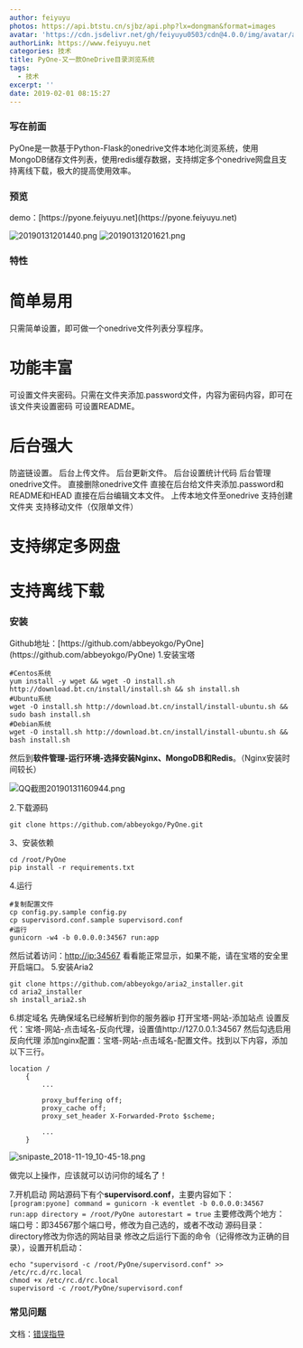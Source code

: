 ```yaml
---
author: feiyuyu
photos: https://api.btstu.cn/sjbz/api.php?lx=dongman&format=images
avatar: 'https://cdn.jsdelivr.net/gh/feiyuyu0503/cdn@4.0.0/img/avatar/avater.jpg'
authorLink: https://www.feiyuyu.net
categories: 技术
title: PyOne-又一款OneDrive目录浏览系统
tags:
  - 技术
excerpt: ''
date: 2019-02-01 08:15:27
---
```


### 写在前面

PyOne是一款基于Python-Flask的onedrive文件本地化浏览系统，使用MongoDB储存文件列表，使用redis缓存数据，支持绑定多个onedrive网盘且支持离线下载，极大的提高使用效率。

### 预览

demo：[](https://pyone.feiyuyu.net "https://pyone.feiyuyu.net")[https://pyone.feiyuyu.net](https://pyone.feiyuyu.net)

![20190131201440.png](https://i.loli.net/2019/01/31/5c52e6deb72c4.png) ![20190131201621.png](https://i.loli.net/2019/01/31/5c52e726a080e.png)

### 特性

简单易用
====

只需简单设置，即可做一个onedrive文件列表分享程序。

功能丰富
====

可设置文件夹密码。只需在文件夹添加.password文件，内容为密码内容，即可在该文件夹设置密码 可设置README。

后台强大
====

防盗链设置。 后台上传文件。 后台更新文件。 后台设置统计代码 后台管理onedrive文件。 直接删除onedrive文件 直接在后台给文件夹添加.password和README和HEAD 直接在后台编辑文本文件。 上传本地文件至onedrive 支持创建文件夹 支持移动文件（仅限单文件）

支持绑定多网盘
=======

支持离线下载
======

### 安装

Github地址：[](https://github.com/abbeyokgo/PyOne "https://github.com/abbeyokgo/PyOne")[https://github.com/abbeyokgo/PyOne](https://github.com/abbeyokgo/PyOne) 1.安装宝塔

    #Centos系统
    yum install -y wget && wget -O install.sh http://download.bt.cn/install/install.sh && sh install.sh
    #Ubuntu系统
    wget -O install.sh http://download.bt.cn/install/install-ubuntu.sh && sudo bash install.sh
    #Debian系统
    wget -O install.sh http://download.bt.cn/install/install-ubuntu.sh && bash install.sh
    

然后到**软件管理-运行环境-选择安装Nginx、MongoDB和Redis**。（Nginx安装时间较长）

![QQ截图20190131160944.png](https://i.loli.net/2019/01/31/5c52e8d48b8ae.png)

2.下载源码

    git clone https://github.com/abbeyokgo/PyOne.git
    

3、安装依赖

    cd /root/PyOne
    pip install -r requirements.txt
    

4.运行

    #复制配置文件
    cp config.py.sample config.py
    cp supervisord.conf.sample supervisord.conf
    #运行
    gunicorn -w4 -b 0.0.0.0:34567 run:app
    

然后试着访问：[http://ip:34567](http://ip:34567) 看看能正常显示，如果不能，请在宝塔的安全里开启端口。 5.安装Aria2

    git clone https://github.com/abbeyokgo/aria2_installer.git
    cd aria2_installer
    sh install_aria2.sh
    

6.绑定域名 先确保域名已经解析到你的服务器ip 打开宝塔-网站-添加站点 设置反代：宝塔-网站-点击域名-反向代理，设置值http://127.0.0.1:34567 然后勾选启用反向代理 添加nginx配置：宝塔-网站-点击域名-配置文件。找到以下内容，添加以下三行。

    location / 
        {
            ...
    
            proxy_buffering off;
            proxy_cache off;
            proxy_set_header X-Forwarded-Proto $scheme;
    
            ...
        }
    

![snipaste_2018-11-19_10-45-18.png](https://i.loli.net/2019/01/31/5c52ebf44d6f2.png)

做完以上操作，应该就可以访问你的域名了！

7.开机启动 网站源码下有个**supervisord.conf**，主要内容如下： `[program:pyone] command = gunicorn -k eventlet -b 0.0.0.0:34567 run:app directory = /root/PyOne autorestart = true` 主要修改两个地方： 端口号：即34567那个端口号，修改为自己选的，或者不改动 源码目录：directory修改为你选的网站目录 修改之后运行下面的命令（记得修改为正确的目录），设置开机启动：

    echo "supervisord -c /root/PyOne/supervisord.conf" >> /etc/rc.d/rc.local
    chmod +x /etc/rc.d/rc.local
    supervisord -c /root/PyOne/supervisord.conf
    

### 常见问题

文档：[错误指导](https://wiki.pyone.me/cuo-wu-zhi-dao/ "错误指导")
